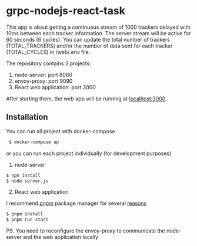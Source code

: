 # grpc-nodejs-react-task

This app is about getting a continuous stream of 1000 trackers delayed with 10ms between each tracker information. The server stream will be active for 60 seconds (6 cycles).
You can update the total number of trackers (TOTAL_TRACKERS) and/or the number of data sent for each tracker (TOTAL_CYCLES) in /web/.env file.

The repository contains 3 projects:

1.  node-server: port 8080
2.  envoy-proxy: port 9090
3.  React web application: port 3000

After starting them, the web app will be running at [localhost:3000](http://localhost:3000/).

## Installation

You can run all project with docker-compose

```bash
 $ docker-compose up
```

or you can run each project individually (for development purposes)

1. node-server

```bash
$ npm install
$ node server.js

```

2. React web application

I recommend [pnpm](https://pnpm.io/) package manager for several [reasons](https://pnpm.io/benchmark)

```bash
$ pnpm install
$ pnpm run start

```

PS. You need to reconfigure the envoy-proxy to communicate the node-server and the web application locally
